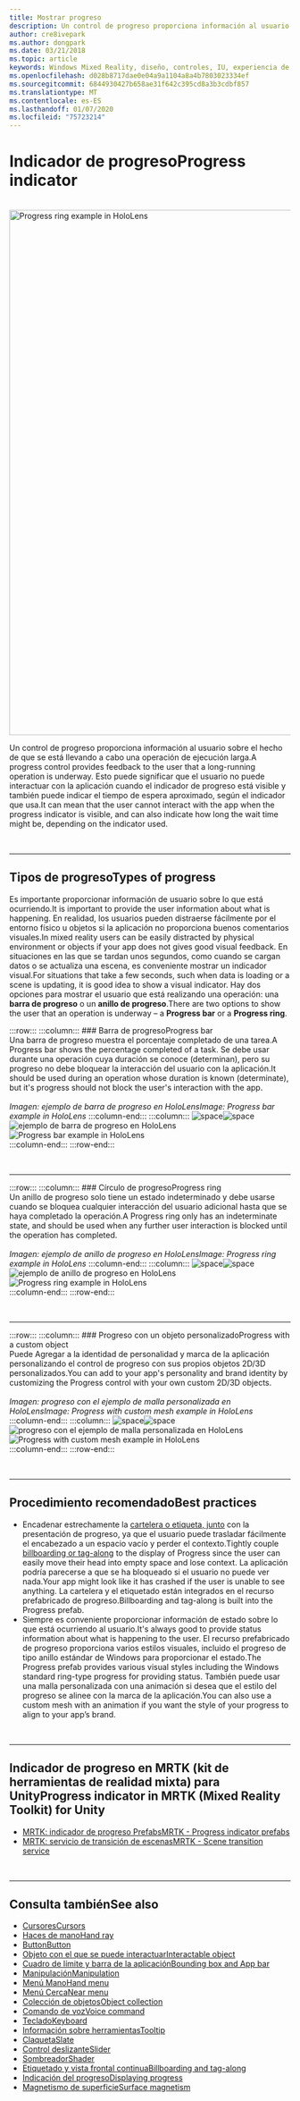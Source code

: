 ```yaml
---
title: Mostrar progreso
description: Un control de progreso proporciona información al usuario sobre el hecho de que se está llevando a cabo una operación de ejecución larga.
author: cre8ivepark
ms.author: dongpark
ms.date: 03/21/2018
ms.topic: article
keywords: Windows Mixed Reality, diseño, controles, IU, experiencia de usuario
ms.openlocfilehash: d028b8717dae0e04a9a1104a8a4b7803023334ef
ms.sourcegitcommit: 6844930427b658ae31f642c395cd8a3b3cdbf857
ms.translationtype: MT
ms.contentlocale: es-ES
ms.lasthandoff: 01/07/2020
ms.locfileid: "75723214"
---
```

# <a name="progress-indicator"></a><span data-ttu-id="8ecc9-104">Indicador de progreso</span><span class="sxs-lookup"><span data-stu-id="8ecc9-104">Progress indicator</span></span>

<br>

<img src="images/UX/MRTK_ProgressIndicator.gif" alt="Progress ring example in HoloLens" width="940px">

<span data-ttu-id="8ecc9-105">Un control de progreso proporciona información al usuario sobre el hecho de que se está llevando a cabo una operación de ejecución larga.</span><span class="sxs-lookup"><span data-stu-id="8ecc9-105">A progress control provides feedback to the user that a long-running operation is underway.</span></span> <span data-ttu-id="8ecc9-106">Esto puede significar que el usuario no puede interactuar con la aplicación cuando el indicador de progreso está visible y también puede indicar el tiempo de espera aproximado, según el indicador que usa.</span><span class="sxs-lookup"><span data-stu-id="8ecc9-106">It can mean that the user cannot interact with the app when the progress indicator is visible, and can also indicate how long the wait time might be, depending on the indicator used.</span></span>

<br>

---

## <a name="types-of-progress"></a><span data-ttu-id="8ecc9-107">Tipos de progreso</span><span class="sxs-lookup"><span data-stu-id="8ecc9-107">Types of progress</span></span>

<span data-ttu-id="8ecc9-108">Es importante proporcionar información de usuario sobre lo que está ocurriendo.</span><span class="sxs-lookup"><span data-stu-id="8ecc9-108">It is important to provide the user information about what is happening.</span></span> <span data-ttu-id="8ecc9-109">En realidad, los usuarios pueden distraerse fácilmente por el entorno físico u objetos si la aplicación no proporciona buenos comentarios visuales.</span><span class="sxs-lookup"><span data-stu-id="8ecc9-109">In mixed reality users can be easily distracted by physical environment or objects if your app does not gives good visual feedback.</span></span> <span data-ttu-id="8ecc9-110">En situaciones en las que se tardan unos segundos, como cuando se cargan datos o se actualiza una escena, es conveniente mostrar un indicador visual.</span><span class="sxs-lookup"><span data-stu-id="8ecc9-110">For situations that take a few seconds, such when data is loading or a scene is updating, it is good idea to show a visual indicator.</span></span> <span data-ttu-id="8ecc9-111">Hay dos opciones para mostrar el usuario que está realizando una operación: una **barra de progreso** o un **anillo de progreso**.</span><span class="sxs-lookup"><span data-stu-id="8ecc9-111">There are two options to show the user that an operation is underway – a **Progress bar** or a **Progress ring**.</span></span>

:::row:::
    :::column:::
        ### <a name="progress-barbr"></a><span data-ttu-id="8ecc9-112">Barra de progreso</span><span class="sxs-lookup"><span data-stu-id="8ecc9-112">Progress bar</span></span><br>
        <span data-ttu-id="8ecc9-113">Una barra de progreso muestra el porcentaje completado de una tarea.</span><span class="sxs-lookup"><span data-stu-id="8ecc9-113">A Progress bar shows the percentage completed of a task.</span></span> <span data-ttu-id="8ecc9-114">Se debe usar durante una operación cuya duración se conoce (determinan), pero su progreso no debe bloquear la interacción del usuario con la aplicación.</span><span class="sxs-lookup"><span data-stu-id="8ecc9-114">It should be used during an operation whose duration is known (determinate), but it's progress should not block the user's interaction with the app.</span></span><br>
        <br>
        <span data-ttu-id="8ecc9-115">*Imagen: ejemplo de barra de progreso en HoloLens*</span><span class="sxs-lookup"><span data-stu-id="8ecc9-115">*Image: Progress bar example in HoloLens*</span></span>
    :::column-end:::
        :::column:::
        <span data-ttu-id="8ecc9-116">![space](images/spacer-20x582.png)</span><span class="sxs-lookup"><span data-stu-id="8ecc9-116">![space](images/spacer-20x582.png)</span></span><br>
       <span data-ttu-id="8ecc9-117">![ejemplo de barra de progreso en HoloLens](images/640px-progressbar.jpg)</span><span class="sxs-lookup"><span data-stu-id="8ecc9-117">![Progress bar example in HoloLens](images/640px-progressbar.jpg)</span></span><br>
    :::column-end:::
:::row-end:::

<br>

---

:::row:::
    :::column:::
        ### <a name="progress-ringbr"></a><span data-ttu-id="8ecc9-118">Círculo de progreso</span><span class="sxs-lookup"><span data-stu-id="8ecc9-118">Progress ring</span></span><br>
        <span data-ttu-id="8ecc9-119">Un anillo de progreso solo tiene un estado indeterminado y debe usarse cuando se bloquea cualquier interacción del usuario adicional hasta que se haya completado la operación.</span><span class="sxs-lookup"><span data-stu-id="8ecc9-119">A Progress ring only has an indeterminate state, and should be used when any further user interaction is blocked until the operation has completed.</span></span><br>
        <br>
        <span data-ttu-id="8ecc9-120">*Imagen: ejemplo de anillo de progreso en HoloLens*</span><span class="sxs-lookup"><span data-stu-id="8ecc9-120">*Image: Progress ring example in HoloLens*</span></span>
    :::column-end:::
        :::column:::
        <span data-ttu-id="8ecc9-121">![space](images/spacer-20x582.png)</span><span class="sxs-lookup"><span data-stu-id="8ecc9-121">![space](images/spacer-20x582.png)</span></span><br>
       <span data-ttu-id="8ecc9-122">![ejemplo de anillo de progreso en HoloLens](images/640px-progressring.jpg)</span><span class="sxs-lookup"><span data-stu-id="8ecc9-122">![Progress ring example in HoloLens](images/640px-progressring.jpg)</span></span><br>
    :::column-end:::
:::row-end:::

<br>

---

:::row:::
    :::column:::
        ### <a name="progress-with-a-custom-objectbr"></a><span data-ttu-id="8ecc9-123">Progreso con un objeto personalizado</span><span class="sxs-lookup"><span data-stu-id="8ecc9-123">Progress with a custom object</span></span><br>
        <span data-ttu-id="8ecc9-124">Puede Agregar a la identidad de personalidad y marca de la aplicación personalizando el control de progreso con sus propios objetos 2D/3D personalizados.</span><span class="sxs-lookup"><span data-stu-id="8ecc9-124">You can add to your app's personality and brand identity by customizing the Progress control with your own custom 2D/3D objects.</span></span><br>
        <br>
        <span data-ttu-id="8ecc9-125">*Imagen: progreso con el ejemplo de malla personalizada en HoloLens*</span><span class="sxs-lookup"><span data-stu-id="8ecc9-125">*Image: Progress with custom mesh example in HoloLens*</span></span>
    :::column-end:::
        :::column:::
        <span data-ttu-id="8ecc9-126">![space](images/spacer-20x582.png)</span><span class="sxs-lookup"><span data-stu-id="8ecc9-126">![space](images/spacer-20x582.png)</span></span><br>
       <span data-ttu-id="8ecc9-127">![progreso con el ejemplo de malla personalizada en HoloLens](images/640px-progresscustom.jpg)</span><span class="sxs-lookup"><span data-stu-id="8ecc9-127">![Progress with custom mesh example in HoloLens](images/640px-progresscustom.jpg)</span></span><br>
    :::column-end:::
:::row-end:::

<br>

---

## <a name="best-practices"></a><span data-ttu-id="8ecc9-128">Procedimiento recomendado</span><span class="sxs-lookup"><span data-stu-id="8ecc9-128">Best practices</span></span>
* <span data-ttu-id="8ecc9-129">Encadenar estrechamente la [cartelera o etiqueta, junto](billboarding-and-tag-along.md) con la presentación de progreso, ya que el usuario puede trasladar fácilmente el encabezado a un espacio vacío y perder el contexto.</span><span class="sxs-lookup"><span data-stu-id="8ecc9-129">Tightly couple [billboarding or tag-along](billboarding-and-tag-along.md) to the display of Progress since the user can easily move their head into empty space and lose context.</span></span> <span data-ttu-id="8ecc9-130">La aplicación podría parecerse a que se ha bloqueado si el usuario no puede ver nada.</span><span class="sxs-lookup"><span data-stu-id="8ecc9-130">Your app might look like it has crashed if the user is unable to see anything.</span></span> <span data-ttu-id="8ecc9-131">La cartelera y el etiquetado están integrados en el recurso prefabricado de progreso.</span><span class="sxs-lookup"><span data-stu-id="8ecc9-131">Billboarding and tag-along is built into the Progress prefab.</span></span>
* <span data-ttu-id="8ecc9-132">Siempre es conveniente proporcionar información de estado sobre lo que está ocurriendo al usuario.</span><span class="sxs-lookup"><span data-stu-id="8ecc9-132">It's always good to provide status information about what is happening to the user.</span></span> <span data-ttu-id="8ecc9-133">El recurso prefabricado de progreso proporciona varios estilos visuales, incluido el progreso de tipo anillo estándar de Windows para proporcionar el estado.</span><span class="sxs-lookup"><span data-stu-id="8ecc9-133">The Progress prefab provides various visual styles including the Windows standard ring-type progress for providing status.</span></span> <span data-ttu-id="8ecc9-134">También puede usar una malla personalizada con una animación si desea que el estilo del progreso se alinee con la marca de la aplicación.</span><span class="sxs-lookup"><span data-stu-id="8ecc9-134">You can also use a custom mesh with an animation if you want the style of your progress to align to your app’s brand.</span></span>

<br>

---

## <a name="progress-indicator-in-mrtk-mixed-reality-toolkit-for-unity"></a><span data-ttu-id="8ecc9-135">Indicador de progreso en MRTK (kit de herramientas de realidad mixta) para Unity</span><span class="sxs-lookup"><span data-stu-id="8ecc9-135">Progress indicator in MRTK (Mixed Reality Toolkit) for Unity</span></span>

* [<span data-ttu-id="8ecc9-136">MRTK: indicador de progreso Prefabs</span><span class="sxs-lookup"><span data-stu-id="8ecc9-136">MRTK - Progress indicator prefabs</span></span>](https://github.com/microsoft/MixedRealityToolkit-Unity/tree/mrtk_release/Assets/MixedRealityToolkit.SDK/Features/UX/Prefabs/ProgressIndicators)
* [<span data-ttu-id="8ecc9-137">MRTK: servicio de transición de escenas</span><span class="sxs-lookup"><span data-stu-id="8ecc9-137">MRTK - Scene transition service</span></span>](https://microsoft.github.io/MixedRealityToolkit-Unity/Documentation/Extensions/SceneTransitionService/SceneTransitionServiceOverview.html)


<br>

---

## <a name="see-also"></a><span data-ttu-id="8ecc9-138">Consulta también</span><span class="sxs-lookup"><span data-stu-id="8ecc9-138">See also</span></span>

* [<span data-ttu-id="8ecc9-139">Cursores</span><span class="sxs-lookup"><span data-stu-id="8ecc9-139">Cursors</span></span>](cursors.md)
* [<span data-ttu-id="8ecc9-140">Haces de mano</span><span class="sxs-lookup"><span data-stu-id="8ecc9-140">Hand ray</span></span>](point-and-commit.md)
* [<span data-ttu-id="8ecc9-141">Button</span><span class="sxs-lookup"><span data-stu-id="8ecc9-141">Button</span></span>](button.md)
* [<span data-ttu-id="8ecc9-142">Objeto con el que se puede interactuar</span><span class="sxs-lookup"><span data-stu-id="8ecc9-142">Interactable object</span></span>](interactable-object.md)
* [<span data-ttu-id="8ecc9-143">Cuadro de límite y barra de la aplicación</span><span class="sxs-lookup"><span data-stu-id="8ecc9-143">Bounding box and App bar</span></span>](app-bar-and-bounding-box.md)
* [<span data-ttu-id="8ecc9-144">Manipulación</span><span class="sxs-lookup"><span data-stu-id="8ecc9-144">Manipulation</span></span>](direct-manipulation.md)
* [<span data-ttu-id="8ecc9-145">Menú Mano</span><span class="sxs-lookup"><span data-stu-id="8ecc9-145">Hand menu</span></span>](hand-menu.md)
* [<span data-ttu-id="8ecc9-146">Menú Cerca</span><span class="sxs-lookup"><span data-stu-id="8ecc9-146">Near menu</span></span>](near-menu.md)
* [<span data-ttu-id="8ecc9-147">Colección de objetos</span><span class="sxs-lookup"><span data-stu-id="8ecc9-147">Object collection</span></span>](object-collection.md)
* [<span data-ttu-id="8ecc9-148">Comando de voz</span><span class="sxs-lookup"><span data-stu-id="8ecc9-148">Voice command</span></span>](voice-input.md)
* [<span data-ttu-id="8ecc9-149">Teclado</span><span class="sxs-lookup"><span data-stu-id="8ecc9-149">Keyboard</span></span>](keyboard.md)
* [<span data-ttu-id="8ecc9-150">Información sobre herramientas</span><span class="sxs-lookup"><span data-stu-id="8ecc9-150">Tooltip</span></span>](tooltip.md)
* [<span data-ttu-id="8ecc9-151">Claqueta</span><span class="sxs-lookup"><span data-stu-id="8ecc9-151">Slate</span></span>](slate.md)
* [<span data-ttu-id="8ecc9-152">Control deslizante</span><span class="sxs-lookup"><span data-stu-id="8ecc9-152">Slider</span></span>](slider.md)
* [<span data-ttu-id="8ecc9-153">Sombreador</span><span class="sxs-lookup"><span data-stu-id="8ecc9-153">Shader</span></span>](shader.md)
* [<span data-ttu-id="8ecc9-154">Etiquetado y vista frontal continua</span><span class="sxs-lookup"><span data-stu-id="8ecc9-154">Billboarding and tag-along</span></span>](billboarding-and-tag-along.md)
* [<span data-ttu-id="8ecc9-155">Indicación del progreso</span><span class="sxs-lookup"><span data-stu-id="8ecc9-155">Displaying progress</span></span>](progress.md)
* [<span data-ttu-id="8ecc9-156">Magnetismo de superficie</span><span class="sxs-lookup"><span data-stu-id="8ecc9-156">Surface magnetism</span></span>](surface-magnetism.md)
